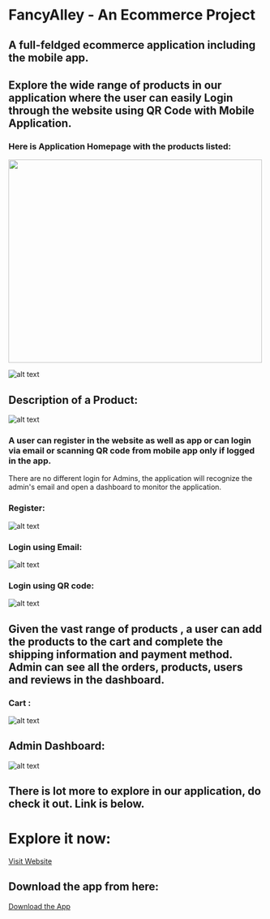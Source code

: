 # FancyAlley - An Ecommerce Project 
## A full-feldged ecommerce application including the mobile app.

## Explore the wide range of products in our application where the user can easily Login through the website using QR Code with Mobile Application.

### Here is Application Homepage with the products listed: 

<img src="https://i.imgur.com/QM12sI5.png" width="500" height="400">
<br>

![alt text](https://i.imgur.com/uPEtu9M.png)
<br>

## Description of a Product:


![alt text](https://i.imgur.com/o8ZsGKE.png)
<br>

### A user can register in the website as well as app or can login via email or scanning QR code from mobile app only if logged in the app.
There are no different login for Admins, the application will recognize the admin's email and open a dashboard to monitor the application.

### Register:


![alt text](https://i.imgur.com/6pyP9ph.png)
<br>

### Login using Email:


![alt text](https://i.imgur.com/Xc66DSP.png)
<br>

### Login using QR code:

![alt text](https://i.imgur.com/lVmjtMT.png)
<br>

## Given the vast range of products , a user can add the products to the cart and complete the shipping information and payment method. Admin can see all the orders, products, users and reviews in the dashboard.  

### Cart : 


![alt text](https://i.imgur.com/vCjhMZy.png)
<br>

## Admin Dashboard: 


![alt text](https://i.imgur.com/Q1Vei1O.png)
<br>

## There is lot more to explore in our application, do check it out. Link is below.

# Explore it now: 

[Visit Website](http://fancyalley.herokuapp.com)

## Download the app from here: 

[Download the App](https://drive.google.com/drive/folders/1nVEsp4ACfxF6PqHrKN7KK4YwqiW21bZX)
